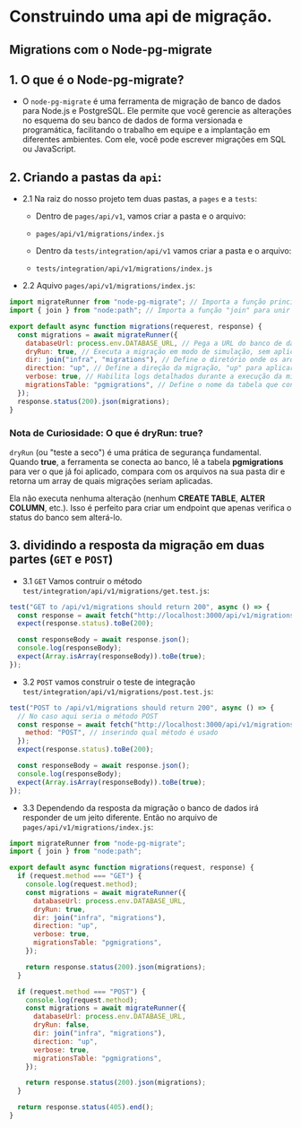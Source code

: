 # Construindo uma api de migração.

## Migrations com o Node-pg-migrate

## 1. O que é o Node-pg-migrate?

- O `node-pg-migrate` é uma ferramenta de migração de banco de dados para Node.js e PostgreSQL. Ele permite que você gerencie as alterações no esquema do seu banco de dados de forma versionada e programática, facilitando o trabalho em equipe e a implantação em diferentes ambientes. Com ele, você pode escrever migrações em SQL ou JavaScript.

## 2. Criando a pastas da `api`:

- 2.1 Na raiz do nosso projeto tem duas pastas, a `pages` e a `tests`:
  - Dentro de `pages/api/v1`, vamos criar a pasta e o arquivo:

  - `pages/api/v1/migrations/index.js`

  - Dentro da `tests/integration/api/v1` vamos criar a pasta e o arquivo:

  - `tests/integration/api/v1/migrations/index.js`

- 2.2 Aquivo `pages/api/v1/migrations/index.js`:

```javascript
import migrateRunner from "node-pg-migrate"; // Importa a função principal da biblioteca node-pg-migrate.
import { join } from "node:path"; // Importa a função "join" para unir caminhos de diretórios de forma segura.

export default async function migrations(requerest, response) {
  const migrations = await migrateRunner({
    databaseUrl: process.env.DATABASE_URL, // Pega a URL do banco de dados das variáveis de ambiente.
    dryRun: true, // Executa a migração em modo de simulação, sem aplicar as alterações no banco.
    dir: join("infra", "migrations"), // Define o diretório onde os arquivos de migração estão localizados.
    direction: "up", // Define a direção da migração, "up" para aplicar e "down" para reverter.
    verbose: true, // Habilita logs detalhados durante a execução da migração.
    migrationsTable: "pgmigrations", // Define o nome da tabela que controla o histórico de migrações.
  });
  response.status(200).json(migrations);
}
```

### Nota de Curiosidade: O que é dryRun: true?

`dryRun` (ou "teste a seco") é uma prática de segurança fundamental. Quando **true**, a ferramenta se conecta ao banco, lê a tabela **pgmigrations** para ver o que já foi aplicado, compara com os arquivos na sua pasta dir e retorna um array de quais migrações seriam aplicadas.

Ela não executa nenhuma alteração (nenhum **CREATE TABLE**, **ALTER COLUMN**, etc.). Isso é perfeito para criar um endpoint que apenas verifica o status do banco sem alterá-lo.

## 3. dividindo a resposta da migração em duas partes (`GET` e `POST`)

- 3.1 `GET` Vamos contruir o método `test/integration/api/v1/migrations/get.test.js`:

```javascript
test("GET to /api/v1/migrations should return 200", async () => {
  const response = await fetch("http://localhost:3000/api/v1/migrations");
  expect(response.status).toBe(200);

  const responseBody = await response.json();
  console.log(responseBody);
  expect(Array.isArray(responseBody)).toBe(true);
});
```

- 3.2 `POST` vamos construir o teste de integração `test/integration/api/v1/migrations/post.test.js`:

```javascript
test("POST to /api/v1/migrations should return 200", async () => {
  // No caso aqui seria o método POST
  const response = await fetch("http://localhost:3000/api/v1/migrations", {
    method: "POST", // inserindo qual método é usado
  });
  expect(response.status).toBe(200);

  const responseBody = await response.json();
  console.log(responseBody);
  expect(Array.isArray(responseBody)).toBe(true);
});
```

- 3.3 Dependendo da resposta da migração o banco de dados irá responder de um jeito diferente. Então no arquivo de `pages/api/v1/migrations/index.js`:

```javascript
import migrateRunner from "node-pg-migrate";
import { join } from "node:path";

export default async function migrations(request, response) {
  if (request.method === "GET") {
    console.log(request.method);
    const migrations = await migrateRunner({
      databaseUrl: process.env.DATABASE_URL,
      dryRun: true,
      dir: join("infra", "migrations"),
      direction: "up",
      verbose: true,
      migrationsTable: "pgmigrations",
    });

    return response.status(200).json(migrations);
  }

  if (request.method === "POST") {
    console.log(request.method);
    const migrations = await migrateRunner({
      databaseUrl: process.env.DATABASE_URL,
      dryRun: false,
      dir: join("infra", "migrations"),
      direction: "up",
      verbose: true,
      migrationsTable: "pgmigrations",
    });

    return response.status(200).json(migrations);
  }

  return response.status(405).end();
}
```
